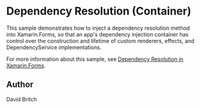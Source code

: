 Dependency Resolution (Container)
=================================

This sample demonstrates how to inject a dependency resolution method into Xamarin.Forms, so that an app's dependency injection container has control over the construction and lifetime of custom renderers, effects, and DependencyService implementations.

For more information about this sample, see [Dependency Resolution in Xamarin.Forms](https://docs.microsoft.com/xamarin/xamarin-forms/internals/dependency-resolution).

Author
------

David Britch
